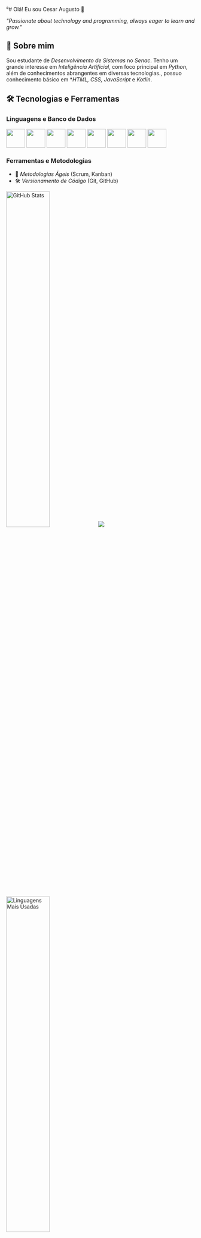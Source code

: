 ⁸# Olá! Eu sou Cesar Augusto 👋

*"Passionate about technology and programming, always eager to learn and grow."*

## 🚀 Sobre mim  
Sou estudante de *Desenvolvimento de Sistemas* no *Senac*. Tenho um grande interesse em *Inteligência Artificial*, com foco principal em *Python*, além de conhecimentos abrangentes em diversas tecnologias., possuo conhecimento básico em **HTML, CSS, JavaScript* e *Kotlin*.

## 🛠️ Tecnologias e Ferramentas  
### Linguagens e Banco de Dados  
<p align="left">
  <img src="https://cdn.jsdelivr.net/gh/devicons/devicon/icons/python/python-original.svg" width="50" height="50"/>
  <img src="https://cdn.jsdelivr.net/gh/devicons/devicon/icons/java/java-original.svg" width="50" height="50"/>
  <img src="https://cdn.jsdelivr.net/gh/devicons/devicon/icons/kotlin/kotlin-original.svg" width="50" height="50"/>
  <img src="https://cdn.jsdelivr.net/gh/devicons/devicon/icons/mysql/mysql-original.svg" width="50" height="50"/>
  <img src="https://cdn.jsdelivr.net/gh/devicons/devicon/icons/postgresql/postgresql-original.svg" width="50" height="50"/>
  <img src="https://cdn.jsdelivr.net/gh/devicons/devicon/icons/javascript/javascript-original.svg" width="50" height="50"/>
  <img src="https://cdn.jsdelivr.net/gh/devicons/devicon/icons/html5/html5-original.svg" width="50" height="50"/>
  <img src="https://cdn.jsdelivr.net/gh/devicons/devicon/icons/css3/css3-original.svg" width="50" height="50"/>
</p>  

### Ferramentas e Metodologias  
- 📌 *Metodologias Ágeis* (Scrum, Kanban)  
- 🛠️ *Versionamento de Código* (Git, GitHub)  

<p align="left">
  <img src="https://github-readme-stats.vercel.app/api?username=devcesar7&show_icons=true&theme=radical" alt="GitHub Stats" width="48%"/>
  <img src="https://github-readme-streak-stats.herokuapp.com?user=devcesar7&theme=dark&date_format=M%20j%5B%2C%20Y%5D"/>
</p>  

<p align="left">
  <img src="https://github-readme-stats.vercel.app/api/top-langs/?username=devcesar7&layout=compact&theme=radical" alt="Linguagens Mais Usadas" width="48%"/>
</p>  

## 👯️‍💻 Como me encontrar  
📧 *E-mail:* devcesaraugusto97@gmail.com  
🌎 *LinkedIn:* [Cesar Augusto](https://www.linkedin.com/in/cesar-augusto-lucena-dos-santos-029b44298/)  

📌 Sempre aberto para trocar conhecimento e colaborar em projetos! 🚀